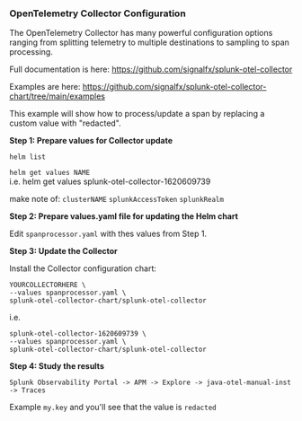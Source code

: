 ### OpenTelemetry Collector Configuration

The OpenTelemetry Collector has many powerful configuration options ranging from splitting telemetry to multiple destinations to sampling to span processing.  

Full documentation is here: https://github.com/signalfx/splunk-otel-collector  

Examples are here: https://github.com/signalfx/splunk-otel-collector-chart/tree/main/examples  

This example will show how to process/update a span by replacing a custom value with "redacted".

**Step 1: Prepare values for Collector update**  

`helm list`  

`helm get values NAME`  
i.e. helm get values splunk-otel-collector-1620609739

make note of:
`clusterNAME`
`splunkAccessToken`
`splunkRealm`

**Step 2: Prepare values.yaml file for updating the Helm chart**  

Edit `spanprocessor.yaml` with thes values from Step 1.  

**Step 3: Update the Collector** 

Install the Collector configuration chart:  

```helm install \
YOURCOLLECTORHERE \
--values spanprocessor.yaml \
splunk-otel-collector-chart/splunk-otel-collector
```

i.e.

```helm install \
splunk-otel-collector-1620609739 \
--values spanprocessor.yaml \
splunk-otel-collector-chart/splunk-otel-collector
```

**Step 4: Study the results**  

`Splunk Observability Portal -> APM -> Explore -> java-otel-manual-inst -> Traces`

Example `my.key` and you'll see that the value is `redacted` 